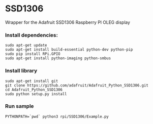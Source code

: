 # SSD1306


Wrapper for the Adafruit SSD1306 Raspberry PI OLEG display

### Install dependencies:

```
sudo apt-get update
sudo apt-get install build-essential python-dev python-pip
sudo pip install RPi.GPIO
sudo apt-get install python-imaging python-smbus
```


### Install library

```
sudo apt-get install git
git clone https://github.com/adafruit/Adafruit_Python_SSD1306.git
cd Adafruit_Python_SSD1306
sudo python setup.py install
```

### Run sample
```
PYTHONPATH=`pwd` python3 rpi/SSD1306/Example.py
```